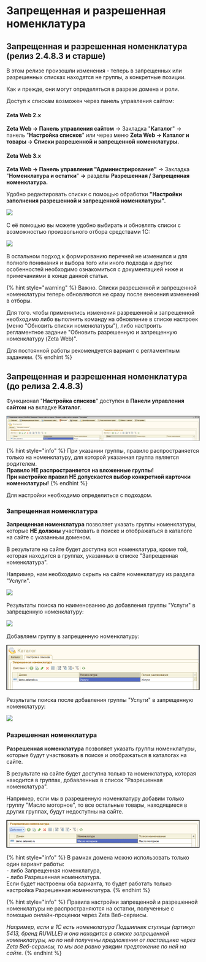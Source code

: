 # Запрещенная и разрешенная номенклатура

## Запрещенная и разрешенная номенклатура (релиз 2.4.8.3 и старше)

В этом релизе произошли изменения - теперь в запрещенных или разрешенных списках находятся не группы, а конкретные позиции.

Как и прежде, они могут определяться в разрезе домена и роли.&#x20;

Доступ к спискам возможен через панель управления сайтом:

#### Zeta Web 2.x

**Zeta Web → Панель управления сайтом** → Закладка "**Каталог**" → панель "**Настройка списков**" или через меню **Zeta Web → Каталог и товары → Списки разрешенной и запрещенной номенклатуры.**

#### Zeta Web 3.x

**Zeta Web → Панель управления "Администрирование"** → Закладка "**Номенклатура и остатки**" **→** разделы **Разрешенная / Запрещенная номенклатура.**



Удобно редактировать списки с помощью обработки **"Настройки заполнения разрешенной и запрещенной номенклатуры".**

![](<../../.gitbook/assets/image (334).png>)

С её помощью вы можете удобно выбирать и обновлять списки с возможностью произвольного отбора средствами 1С:

![](<../../.gitbook/assets/image (87).png>)

В остальном подход к формированию перечней не изменился и для полного понимания и выбора того или иного подхода и других особенностей необходимо ознакомиться с документацией ниже и примечаниями в конце данной статьи.

{% hint style="warning" %}
Важно. Списки разрешенной и запрещенной номенклатуры теперь обновляются не сразу после внесения изменений в отборы.

Для того. чтобы применились изменения разрешенной и запрещенной необходимо либо выполнить команду на обновление в списке настроек (меню "Обновить списки номенклатуры"), либо настроить регламентное задание "Обновить разрешенную и запрещенную номенклатуру (Zeta Web)".

Для постоянной работы рекомендуется вариант с регламентным заданием.
{% endhint %}

## Запрещенная и разрешенная номенклатура (до релиза 2.4.8.3)

Функционал "**Настройка списков**" доступен в **Панели управления сайтом** на вкладке **Каталог**.

![](<../../.gitbook/assets/Image 132.png>)

{% hint style="info" %}
При указании группы, правило распространяется только на номенклатуру, для которой указанная группа является родителем. \
**Правило НЕ распространяется на вложенные группы!**\
**При настройке правил НЕ допускается выбор конкретной карточки номенклатуры!**
{% endhint %}

Для настройки необходимо определиться с подходом.

### Запрещенная номенклатура

**Запрещенная номенклатура** позволяет указать группы номенклатуры, которые **НЕ должны** участвовать в поиске и отображаться в каталоге на сайте с указанным доменом.

В результате на сайте будет доступна вся номенклатура, кроме той, которая находится в группах, указанных в списке "Запрещенная номенклатура".

Например, нам необходимо скрыть на сайте номенклатуру из раздела "Услуги".

![](<../../.gitbook/assets/image (82).png>)

Результаты поиска по наименованию до добавления группы "Услуги" в запрещенную номенклатуру:

![](<../../.gitbook/assets/image (391).png>)

Добавляем группу в запрещенную номенклатуру:

![](<../../.gitbook/assets/Image 133.png>)

Результаты поиска после добавления группы "Услуги" в запрещенную номенклатуру:

![](<../../.gitbook/assets/image (230).png>)

### Разрешенная номенклатура

**Разрешенная номенклатура** позволяет указать группы номенклатуры, которые будут участвовать в поиске и отображаться в каталогах на сайте.

В результате на сайте будет доступна только та номенклатура, которая находится в группах, добавленных в список "Разрешенная номенклатура".

Например, если мы в разрешенную номенклатуру добавим только группу "Масло моторное", то все остальные товары, находящиеся в других группах, будут недоступны на сайте.

![](<../../.gitbook/assets/Image 134.png>)

{% hint style="info" %}
В рамках домена можно использовать только один вариант работы: \
\- либо Запрещенная номенклатура, \
\- либо Разрешенная номенклатура. \
Если будeт настроены оба варианта, то будет работать только настройка Разрешенная номенклатура.
{% endhint %}

{% hint style="info" %}
Правила настройки запрещенной и разрешенной номенклатуры не распространяются на остатки, полученные с помощью онлайн-проценки через Zeta Веб-сервисы.

_Например, если в 1С есть номенклатура Подшипник ступицы (артикул 5413, бренд RUVILLE) и она находится в списке запрещенной номенклатуры, но по ней получены предложения от поставщика через Zeta Веб-сервисы, то мы все равно увидим предложение по ней на сайте._
{% endhint %}

